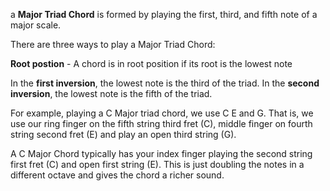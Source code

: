a **Major Triad Chord** is formed by playing the first, third, and fifth note of a major scale.

There are three ways to play a Major Triad Chord:

**Root postion** - A chord is in root position if its root is the lowest note

In the **first inversion**, the lowest note is the third of the triad. In the **second inversion**, the lowest note is the fifth of the triad.

For example, playing a C Major triad chord, we use C E and G. That is, we use our ring finger on the fifth string third fret (C), middle finger on fourth string second fret (E) and play an open third string (G).

A C Major Chord typically has your index finger playing the second string first fret (C) and open first string (E). This is just doubling the notes in a different octave and gives the chord a richer sound.


